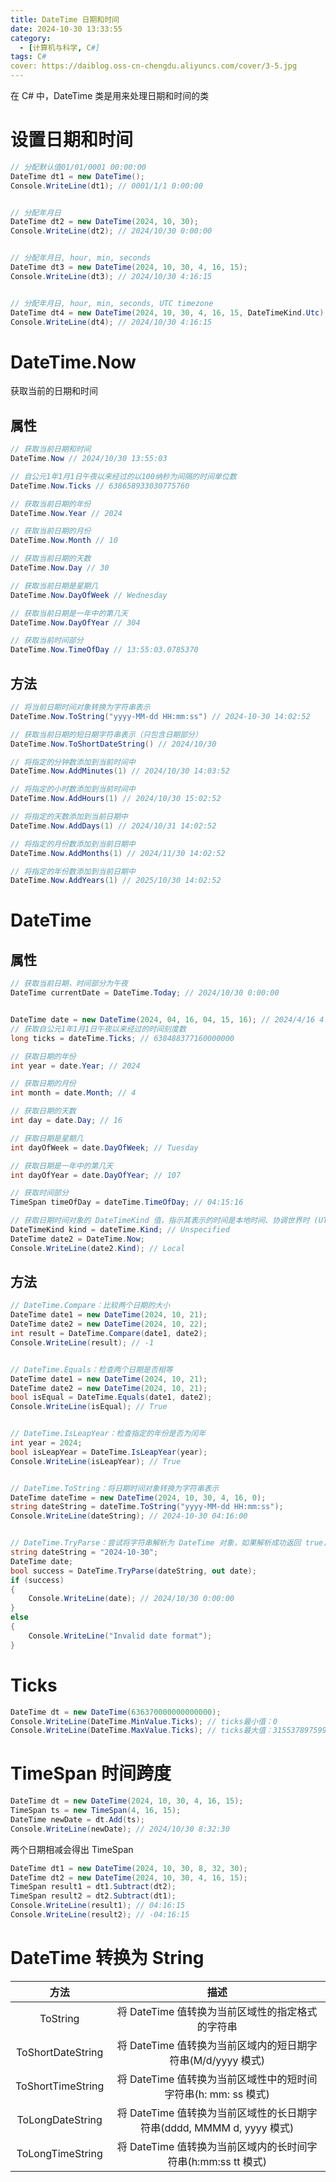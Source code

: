 ```yaml
---
title: DateTime 日期和时间
date: 2024-10-30 13:33:55
category:
  - [计算机与科学, C#]
tags: C#
cover: https://daiblog.oss-cn-chengdu.aliyuncs.com/cover/3-5.jpg
---
```


在 C# 中，DateTime 类是用来处理日期和时间的类

# 设置日期和时间

```csharp
// 分配默认值01/01/0001 00:00:00
DateTime dt1 = new DateTime();
Console.WriteLine(dt1); // 0001/1/1 0:00:00


// 分配年月日
DateTime dt2 = new DateTime(2024, 10, 30);
Console.WriteLine(dt2); // 2024/10/30 0:00:00


// 分配年月日, hour, min, seconds
DateTime dt3 = new DateTime(2024, 10, 30, 4, 16, 15);
Console.WriteLine(dt3); // 2024/10/30 4:16:15


// 分配年月日, hour, min, seconds, UTC timezone
DateTime dt4 = new DateTime(2024, 10, 30, 4, 16, 15, DateTimeKind.Utc);
Console.WriteLine(dt4); // 2024/10/30 4:16:15
```

# DateTime.Now

获取当前的日期和时间

## 属性

```csharp
// 获取当前日期和时间
DateTime.Now // 2024/10/30 13:55:03

// 自公元1年1月1日午夜以来经过的以100纳秒为间隔的时间单位数
DateTime.Now.Ticks // 638658933030775760

// 获取当前日期的年份
DateTime.Now.Year // 2024

// 获取当前日期的月份
DateTime.Now.Month // 10

// 获取当前日期的天数
DateTime.Now.Day // 30

// 获取当前日期是星期几
DateTime.Now.DayOfWeek // Wednesday

// 获取当前日期是一年中的第几天
DateTime.Now.DayOfYear // 304

// 获取当前时间部分
DateTime.Now.TimeOfDay // 13:55:03.0785370
```

## 方法

```csharp
// 将当前日期时间对象转换为字符串表示
DateTime.Now.ToString("yyyy-MM-dd HH:mm:ss") // 2024-10-30 14:02:52

// 获取当前日期的短日期字符串表示（只包含日期部分）
DateTime.Now.ToShortDateString() // 2024/10/30

// 将指定的分钟数添加到当前时间中
DateTime.Now.AddMinutes(1) // 2024/10/30 14:03:52

// 将指定的小时数添加到当前时间中
DateTime.Now.AddHours(1) // 2024/10/30 15:02:52

// 将指定的天数添加到当前日期中
DateTime.Now.AddDays(1) // 2024/10/31 14:02:52

// 将指定的月份数添加到当前日期中
DateTime.Now.AddMonths(1) // 2024/11/30 14:02:52

// 将指定的年份数添加到当前日期中
DateTime.Now.AddYears(1) // 2025/10/30 14:02:52
```

# DateTime

## 属性

```csharp
// 获取当前日期，时间部分为午夜
DateTime currentDate = DateTime.Today; // 2024/10/30 0:00:00


DateTime date = new DateTime(2024, 04, 16, 04, 15, 16); // 2024/4/16 4:15:16
// 获取自公元1年1月1日午夜以来经过的时间刻度数
long ticks = dateTime.Ticks; // 638488377160000000

// 获取日期的年份
int year = date.Year; // 2024

// 获取日期的月份
int month = date.Month; // 4

// 获取日期的天数
int day = date.Day; // 16

// 获取日期是星期几
int dayOfWeek = date.DayOfWeek; // Tuesday

// 获取日期是一年中的第几天
int dayOfYear = date.DayOfYear; // 107

// 获取时间部分
TimeSpan timeOfDay = dateTime.TimeOfDay; // 04:15:16

// 获取日期时间对象的 DateTimeKind 值，指示其表示的时间是本地时间、协调世界时 (UTC) 还是未指定的类型
DateTimeKind kind = dateTime.Kind; // Unspecified
DateTime date2 = DateTime.Now;
Console.WriteLine(date2.Kind); // Local
```

## 方法

```csharp
// DateTime.Compare：比较两个日期的大小
DateTime date1 = new DateTime(2024, 10, 21);
DateTime date2 = new DateTime(2024, 10, 22);
int result = DateTime.Compare(date1, date2);
Console.WriteLine(result); // -1


// DateTime.Equals：检查两个日期是否相等
DateTime date1 = new DateTime(2024, 10, 21);
DateTime date2 = new DateTime(2024, 10, 21);
bool isEqual = DateTime.Equals(date1, date2);
Console.WriteLine(isEqual); // True


// DateTime.IsLeapYear：检查指定的年份是否为闰年
int year = 2024;
bool isLeapYear = DateTime.IsLeapYear(year);
Console.WriteLine(isLeapYear); // True


// DateTime.ToString：将日期时间对象转换为字符串表示
DateTime dateTime = new DateTime(2024, 10, 30, 4, 16, 0);
string dateString = dateTime.ToString("yyyy-MM-dd HH:mm:ss");
Console.WriteLine(dateString); // 2024-10-30 04:16:00


// DateTime.TryParse：尝试将字符串解析为 DateTime 对象，如果解析成功返回 true，否则返回 false
string dateString = "2024-10-30";
DateTime date;
bool success = DateTime.TryParse(dateString, out date);
if (success)
{
    Console.WriteLine(date); // 2024/10/30 0:00:00
}
else
{
    Console.WriteLine("Invalid date format");
}
```

# Ticks

```csharp
DateTime dt = new DateTime(636370000000000000);
Console.WriteLine(DateTime.MinValue.Ticks); // ticks最小值：0
Console.WriteLine(DateTime.MaxValue.Ticks); // ticks最大值：3155378975999999999
```

# TimeSpan 时间跨度

```csharp
DateTime dt = new DateTime(2024, 10, 30, 4, 16, 15);
TimeSpan ts = new TimeSpan(4, 16, 15);
DateTime newDate = dt.Add(ts);
Console.WriteLine(newDate); // 2024/10/30 8:32:30
```

两个日期相减会得出 TimeSpan

```csharp
DateTime dt1 = new DateTime(2024, 10, 30, 8, 32, 30);
DateTime dt2 = new DateTime(2024, 10, 30, 4, 16, 15);
TimeSpan result1 = dt1.Subtract(dt2);
TimeSpan result2 = dt2.Subtract(dt1);
Console.WriteLine(result1); // 04:16:15
Console.WriteLine(result2); // -04:16:15
```

# DateTime 转换为 String

|       方法        |                                 描述                                  |
| :---------------: | :-------------------------------------------------------------------: |
|     ToString      |           将 DateTime 值转换为当前区域性的指定格式的字符串            |
| ToShortDateString |      将 DateTime 值转换为当前区域内的短日期字符串(M/d/yyyy 模式)      |
| ToShortTimeString |    将 DateTime 值转换为当前区域性中的短时间字符串(h: mm: ss 模式)     |
| ToLongDateString  | 将 DateTime 值转换为当前区域性的长日期字符串(dddd, MMMM d, yyyy 模式) |
| ToLongTimeString  |     将 DateTime 值转换为当前区域内的长时间字符串(h:mm:ss tt 模式)     |

```

```
